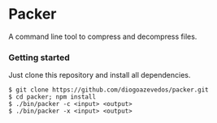 # Packer

A command line tool to compress and decompress files.

### Getting started

Just clone this repository and install all dependencies.

```shell
$ git clone https://github.com/diogoazevedos/packer.git
$ cd packer; npm install
$ ./bin/packer -c <input> <output>
$ ./bin/packer -x <input> <output>
```
